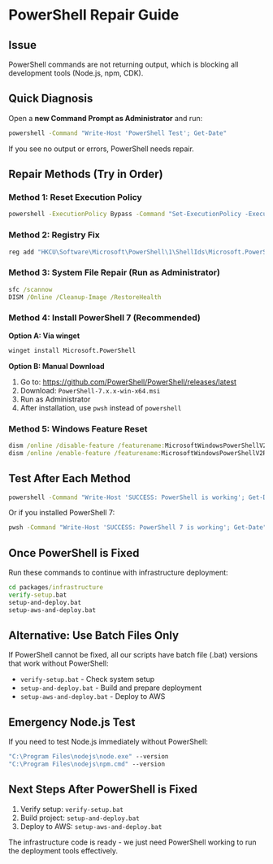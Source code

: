 # PowerShell Repair Guide

## Issue
PowerShell commands are not returning output, which is blocking all development tools (Node.js, npm, CDK).

## Quick Diagnosis

Open a **new Command Prompt as Administrator** and run:

```cmd
powershell -Command "Write-Host 'PowerShell Test'; Get-Date"
```

If you see no output or errors, PowerShell needs repair.

## Repair Methods (Try in Order)

### Method 1: Reset Execution Policy
```cmd
powershell -ExecutionPolicy Bypass -Command "Set-ExecutionPolicy -ExecutionPolicy RemoteSigned -Scope CurrentUser -Force"
```

### Method 2: Registry Fix
```cmd
reg add "HKCU\Software\Microsoft\PowerShell\1\ShellIds\Microsoft.PowerShell" /v ExecutionPolicy /t REG_SZ /d RemoteSigned /f
```

### Method 3: System File Repair (Run as Administrator)
```cmd
sfc /scannow
DISM /Online /Cleanup-Image /RestoreHealth
```

### Method 4: Install PowerShell 7 (Recommended)

**Option A: Via winget**
```cmd
winget install Microsoft.PowerShell
```

**Option B: Manual Download**
1. Go to: https://github.com/PowerShell/PowerShell/releases/latest
2. Download: `PowerShell-7.x.x-win-x64.msi`
3. Run as Administrator
4. After installation, use `pwsh` instead of `powershell`

### Method 5: Windows Feature Reset
```cmd
dism /online /disable-feature /featurename:MicrosoftWindowsPowerShellV2Root
dism /online /enable-feature /featurename:MicrosoftWindowsPowerShellV2Root
```

## Test After Each Method

```cmd
powershell -Command "Write-Host 'SUCCESS: PowerShell is working'; Get-Date"
```

Or if you installed PowerShell 7:
```cmd
pwsh -Command "Write-Host 'SUCCESS: PowerShell 7 is working'; Get-Date"
```

## Once PowerShell is Fixed

Run these commands to continue with infrastructure deployment:

```cmd
cd packages/infrastructure
verify-setup.bat
setup-and-deploy.bat
setup-aws-and-deploy.bat
```

## Alternative: Use Batch Files Only

If PowerShell cannot be fixed, all our scripts have batch file (.bat) versions that work without PowerShell:

- `verify-setup.bat` - Check system setup
- `setup-and-deploy.bat` - Build and prepare deployment
- `setup-aws-and-deploy.bat` - Deploy to AWS

## Emergency Node.js Test

If you need to test Node.js immediately without PowerShell:

```cmd
"C:\Program Files\nodejs\node.exe" --version
"C:\Program Files\nodejs\npm.cmd" --version
```

## Next Steps After PowerShell is Fixed

1. Verify setup: `verify-setup.bat`
2. Build project: `setup-and-deploy.bat`
3. Deploy to AWS: `setup-aws-and-deploy.bat`

The infrastructure code is ready - we just need PowerShell working to run the deployment tools effectively.